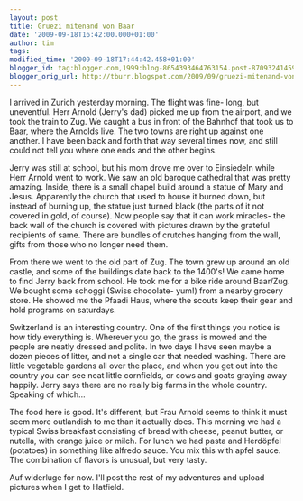 ```yaml
---
layout: post
title: Gruezi mitenand von Baar
date: '2009-09-18T16:42:00.000+01:00'
author: tim
tags: 
modified_time: '2009-09-18T17:44:42.458+01:00'
blogger_id: tag:blogger.com,1999:blog-8654393464763154.post-8709324145949452446
blogger_orig_url: http://tburr.blogspot.com/2009/09/gruezi-mitenand-von-baar.html
---
```


I arrived in Zurich yesterday morning. The flight was fine- long, but uneventful. Herr Arnold (Jerry's dad) picked me up from the airport, and we took the train to Zug. We caught a bus in front of the Bahnhof that took us to Baar, where the Arnolds live. The two towns are right up against one another. I have been back and forth that way several times now, and still could not tell you where one ends and the other begins. 

Jerry was still at school, but his mom drove me over to Einsiedeln while Herr Arnold went to work. We saw an old baroque cathedral that was pretty amazing. Inside, there is a small chapel build around a statue of Mary and Jesus. Apparently the church that used to house it burned down, but instead of burning up, the statue just turned black (the parts of it not covered in gold, of course). Now people say that it can work miracles- the back wall of the church is covered with pictures drawn by the grateful recipients of same. There are bundles of crutches hanging from the wall, gifts from those who no longer need them. 

From there we went to the old part of Zug. The town grew up around an old castle, and some of the buildings date back to the 1400's! We came home to find Jerry back from school. He took me for a bike ride around Baar/Zug. We bought some schoggi (Swiss chocolate- yum!) from a nearby grocery store. He showed me the Pfaadi Haus, where the scouts keep their gear and hold programs on saturdays. 

Switzerland is an interesting country. One of the first things you notice is how tidy everything is. Wherever you go, the grass is mowed and the people are neatly dressed and polite. In two days I have seen maybe a dozen pieces of litter, and not a single car that needed washing. There are little vegetable gardens all over the place, and when you get out into the country you can see neat little cornfields, or cows and goats graying away happily. Jerry says there are no really big farms in the whole country. Speaking of which...

The food here is good. It's different, but Frau Arnold seems to think it must seem more outlandish to me than it actually does. This morning we had a typical Swiss breakfast consisting of bread with cheese, peanut butter, or nutella, with orange juice or milch. For lunch we had pasta and Herdöpfel (potatoes) in something like alfredo sauce. You mix this with apfel sauce. The combination of flavors is unusual, but very tasty. 

Auf widerluge for now. I'll post the rest of my adventures and upload pictures when I get to Hatfield.
